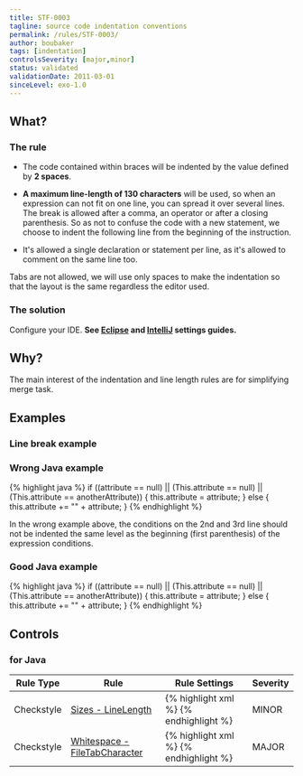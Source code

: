 ```yaml
---
title: STF-0003
tagline: source code indentation conventions
permalink: /rules/STF-0003/
author: boubaker
tags: [indentation]
controlsSeverity: [major,minor]
status: validated
validationDate: 2011-03-01
sinceLevel: exo-1.0
---
```


<a name="what"></a>
## What?

### <i class="fa fa-info-circle"></i> The rule

  * The code contained within braces will be indented by the value defined by **2 spaces**.

  * **A maximum line-length of 130 characters** will be used, so when an expression can not fit on one line, you can spread it over
 several lines. The break is allowed after a comma, an operator or after a closing parenthesis. So as not to confuse the code
 with a new statement, we choose to indent the following line from the beginning of the instruction.

  * It's allowed a single declaration or statement per line, as it's allowed to comment on the same line too.

<div class="alert alert-danger" role="alert"><i class="fa fa-minus-circle pull-right"></i>
Tabs are not allowed, we will use only spaces to make the indentation so that the layout is the same regardless the editor used.
</div>

### <i class="fa fa-lightbulb-o"></i> The solution

Configure your IDE. **See [Eclipse](/docs/ide/eclipse/settings/) and [IntelliJ](/docs/ide/intellij/settings/) settings guides.**

<a name="why"></a>
## Why?

The main interest of the indentation and line length rules are for simplifying merge task.

<a name="examples"></a>
## Examples

### Line break example

<div class="panel panel-danger">
  <div class="panel-heading">
    <h3 class="panel-title"><i class="fa fa-thumbs-down pull-right"></i> Wrong Java example</h3>
  </div>
  <div class="panel-body">

{% highlight java %}
    if ((attribute == null)
       || (This.attribute == null)
       || (This.attribute == anotherAttribute)) {
      this.attribute = attribute;
    }
    else {
      this.attribute += "" + attribute;
    }
{% endhighlight %}

In the wrong example above, the conditions on the 2nd and 3rd line should not be indented the same level as the beginning (first parenthesis) of the expression conditions.

  </div>
</div>


<div class="panel panel-success">
  <div class="panel-heading">
    <h3 class="panel-title"><i class="fa fa-thumbs-up pull-right"></i> Good Java example</h3>
  </div>
  <div class="panel-body">

{% highlight java %}
    if ((attribute == null) ||
         (This.attribute == null) ||
         (This.attribute == anotherAttribute)) {
      this.attribute = attribute;
    }
    else {
      this.attribute += "" + attribute;
    }
{% endhighlight %}

  </div>
</div>


<a name="controls"></a>
## <i class="fa fa-shield"></i> Controls

### for Java

<div class="table-responsive">
  <table class="table">
    <thead>
      <tr>
        <th>Rule Type</th>
        <th>Rule</th>
        <th>Rule Settings</th>
        <th>Severity</th>
      </tr>
    </thead>
    <tbody>
    <tr>
      <td>Checkstyle</td>
      <td><a href="http://checkstyle.sourceforge.net/config_sizes.html#LineLength">Sizes - LineLength</a></td>
       <td>
{% highlight xml %}
<module name="LineLength">
    <property name="max" value="130"/>
    <property name="tabWidth" value="2"/>
</module>
{% endhighlight %}
       </td>
       <td>MINOR</td>
     </tr>
     <tr>
       <td>Checkstyle</td>
       <td><a href="http://checkstyle.sourceforge.net/config_whitespace.html#FileTabCharacter" >Whitespace -
       FileTabCharacter</a></td>
       <td>
{% highlight xml %}
<module name="FileTabCharacter">
    <property name="eachLine" value="true"/>
    <property name="fileExtensions" value="java,xml"/>
</module>
{% endhighlight %}
       </td>
       <td>MAJOR</td>
     </tr>
   </tbody>
  </table>
</div>
